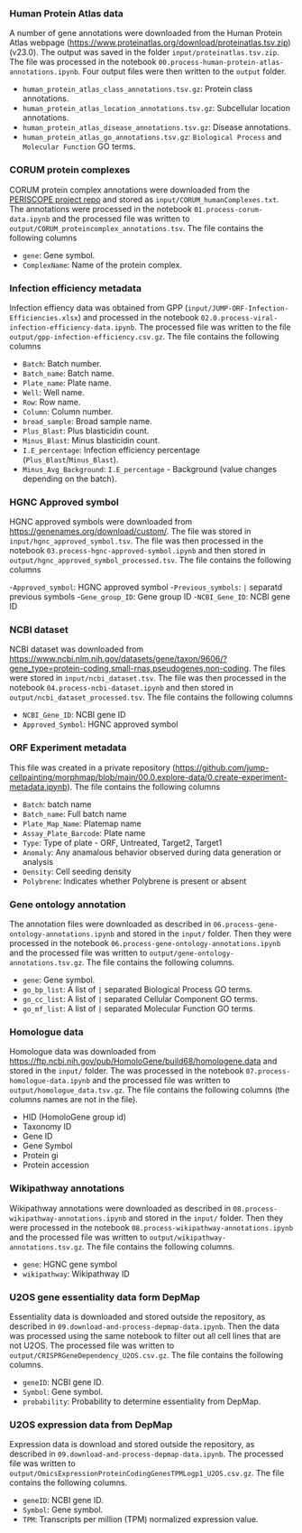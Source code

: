 ### Human Protein Atlas data 
A number of gene annotations were downloaded from the Human Protein Atlas webpage (https://www.proteinatlas.org/download/proteinatlas.tsv.zip) (v23.0). The output was saved in the folder `input/proteinatlas.tsv.zip`. The file was processed in the notebook `00.process-human-protein-atlas-annotations.ipynb`. Four output files were then written to the `output` folder.

- `human_protein_atlas_class_annotations.tsv.gz`: Protein class annotations.
- `human_protein_atlas_location_annotations.tsv.gz`: Subcellular location annotations.
- `human_protein_atlas_disease_annotations.tsv.gz`: Disease annotations.
- `human_protein_atlas_go_annotations.tsv.gz`: `Biological Process` and `Molecular Function` GO terms.

### CORUM protein complexes
CORUM protein complex annotations were downloaded from the [PERISCOPE project repo](https://github.com/broadinstitute/2022_PERISCOPE/tree/main/common_files/CORUM_humanComplexes.txt) and stored as `input/CORUM_humanComplexes.txt`. The annotations were processed in the notebook `01.process-corum-data.ipynb` and the processed file was written to `output/CORUM_proteincomplex_annotations.tsv`. The file contains the following columns

- `gene`: Gene symbol.
- `ComplexName`: Name of the protein complex.

### Infection efficiency metadata
Infection effiency data was obtained from GPP (`input/JUMP-ORF-Infection-Efficiencies.xlsx`) and processed in the notebook `02.0.process-viral-infection-efficiency-data.ipynb`. The processed file was written to the file `output/gpp-infection-efficiency.csv.gz`. The file contains the following columns

- `Batch`: Batch number.
- `Batch_name`: Batch name.
- `Plate_name`: Plate name.
- `Well`: Well name.
- `Row`: Row name.
- `Column`: Column number.
- `broad_sample`: Broad sample name.
- `Plus_Blast`: Plus blasticidin count.
- `Minus_Blast`: Minus blasticidin count.
- `I.E_percentage`: Infection efficiency percentage (`Plus_Blast`/`Minus_Blast`).
- `Minus_Avg_Background`: `I.E_percentage` - Background (value changes depending on the batch).

### HGNC Approved symbol
HGNC approved symbols were downloaded from https://genenames.org/download/custom/. The file was stored in `input/hgnc_approved_symbol.tsv`. The file was then processed in the notebook `03.process-hgnc-approved-symbol.ipynb` and then stored in `output/hgnc_approved_symbol_processed.tsv`. The file contains the following columns

-`Approved_symbol`: HGNC approved symbol
-`Previous_symbols`: `|` separatd previous symbols
-`Gene_group_ID`: Gene group ID
-`NCBI_Gene_ID`: NCBI gene ID

### NCBI dataset
NCBI dataset was downloaded from https://www.ncbi.nlm.nih.gov/datasets/gene/taxon/9606/?gene_type=protein-coding,small-rnas,pseudogenes,non-coding. The files were stored in `input/ncbi_dataset.tsv`. The file was then processed in the notebook `04.process-ncbi-dataset.ipynb` and then stored in `output/ncbi_dataset_processed.tsv`. The file contains the following columns

- `NCBI_Gene_ID`: NCBI gene ID
- `Approved_Symbol`: HGNC approved symbol

### ORF Experiment metadata
This file was created in a private repository (https://github.com/jump-cellpainting/morphmap/blob/main/00.0.explore-data/0.create-experiment-metadata.ipynb). The file contains the following columns

- `Batch`: batch name
- `Batch_name`: Full batch name
- `Plate_Map_Name`: Platemap name
- `Assay_Plate_Barcode`: Plate name
- `Type`: Type of plate - ORF, Untreated, Target2, Target1
- `Anomaly`: Any anamalous behavior observed during data generation or analysis
- `Density`: Cell seeding density
- `Polybrene`: Indicates whether Polybrene is present or absent

### Gene ontology annotation
The annotation files were downloaded as described in `06.process-gene-ontology-annotations.ipynb` and stored in the `input/` folder. Then they were processed in the notebook `06.process-gene-ontology-annotations.ipynb` and the processed file was written to `output/gene-ontology-annotations.tsv.gz`. The file contains the following columns.

- `gene`: Gene symbol.
- `go_bp_list`: A list of `|` separated Biological Process GO terms.
- `go_cc_list`: A list of `|` separated Cellular Component GO terms.
- `go_mf_list`: A list of `|` separated Molecular Function GO terms.

### Homologue data
Homologue data was downloaded from https://ftp.ncbi.nih.gov/pub/HomoloGene/build68/homologene.data and stored in the `input/` folder. The was processed in the notebook `07.process-homologue-data.ipynb` and the processed file was written to `output/homologue_data.tsv.gz`. The file contains the following columns (the columns names are not in the file).

- HID (HomoloGene group id)
- Taxonomy ID
- Gene ID
- Gene Symbol
- Protein gi
- Protein accession

### Wikipathway annotations
Wikipathway annotations were downloaded as described in `08.process-wikipathway-annotations.ipynb` and stored in the `input/` folder. Then they were processed in the notebook `08.process-wikipathway-annotations.ipynb` and the processed file was written to `output/wikipathway-annotations.tsv.gz`. The file contains the following columns.

- `gene`: HGNC gene symbol
- `wikipathway`: Wikipathway ID

### U2OS gene essentiality data form DepMap
Essentiality data is downloaded and stored outside the repository, as described in `09.download-and-process-depmap-data.ipynb`. Then the data was processed using the same notebook to filter out all cell lines that are not U2OS. The processed file was written to `output/CRISPRGeneDependency_U2OS.csv.gz`. The file contains the following columns.

- `geneID`: NCBI gene ID.
- `Symbol`: Gene symbol.
- `probability`: Probability to determine essentiality from DepMap.

### U2OS expression data from DepMap
Expression data is download and stored outside the repository, as described in `09.download-and-process-depmap-data.ipynb`. The processed file was written to `output/OmicsExpressionProteinCodingGenesTPMLogp1_U2OS.csv.gz`. The file contains the following columns.

- `geneID`: NCBI gene ID.
- `Symbol`: Gene symbol.
- `TPM`: Transcripts per million (TPM) normalized expression value.